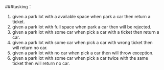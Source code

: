 ###tasking：

1. given a park lot with a available space when park a car then return a ticket.
2. given a park lot with full space when park a car then will be rejected.
3. given a park lot with some car when pick a car with a ticket then return a car.
4. given a park lot with some car when pick a car with wrong ticket then will return no car.
5. given a park lot with no car when pick a car then will throw exception.
6. given a park lot with some car when pick a car twice with the same ticket then will return no car.  